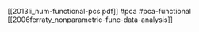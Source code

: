 [[2013li_num-functional-pcs.pdf]]
#pca #pca-functional
[[2006ferraty_nonparametric-func-data-analysis]]

